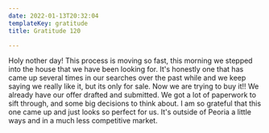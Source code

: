 ```yaml
---
date: 2022-01-13T20:32:04
templateKey: gratitude
title: Gratitude 120

---
```


Holy nother day! This process is moving so fast, this morning we stepped
into the house that we have been looking for.  It's honestly one that
has came up several times in our searches over the past while and we
keep saying we really like it, but its only for sale.  Now we are trying
to buy it!!  We already have our offer drafted and submitted.  We got a
lot of paperwork to sift through, and some big decisions to think about.
I am so grateful that this one came up and just looks so perfect for us.
It's outside of Peoria a little ways and in a much less competitive
market.
